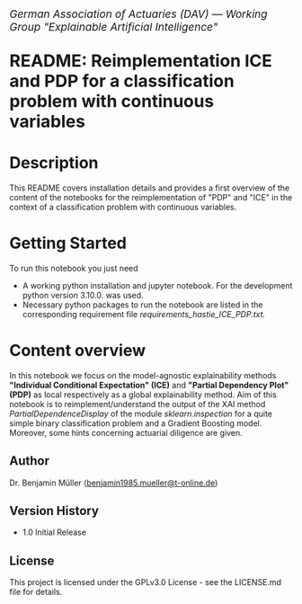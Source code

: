<p style="font-size:19px; text-align:left; margin-top:    15px;"><i>German Association of Actuaries (DAV) — Working Group "Explainable Artificial Intelligence"</i></p>
<p style="font-size:30px; text-align:left; margin-bottom: 15px"><b>README: Reimplementation ICE and PDP for a classification problem with continuous variables<br>
</b></p>
<p style="font-size:19px; text-align:left; margin-bottom: 15px; margin-bottom: 15px">

# Description

This README covers installation details and provides a first overview of the content of the notebooks for the reimplementation of "PDP" and "ICE" in the context of a classification problem with continuous variables. 

# Getting Started

To run this notebook you just need

* A working python installation and jupyter notebook. For the development python version 3.10.0. was used.
* Necessary python packages to run the notebook are listed in the corresponding requirement file *requirements_hastie_ICE_PDP.txt.*

# Content overview

In this notebook we focus on the model-agnostic explainability methods **"Individual Conditional Expectation" (ICE)** and **"Partial Dependency Plot" (PDP)** as local respectively as a global explainability method. Aim of this notebook is to reimplement/understand the output of the XAI method *PartialDependenceDisplay* of the module *sklearn.inspection* for a quite simple binary classification problem and a Gradient Boosting model. Moreover, some hints concerning actuarial diligence are given.

## Author

Dr. Benjamin Müller (<a href="mailto:benjamin1985.mueller@t-online.de">benjamin1985.mueller@t-online.de</a>)

## Version History

* 1.0 Initial Release

## License

This project is licensed under the GPLv3.0 License - see the LICENSE.md file for details.
